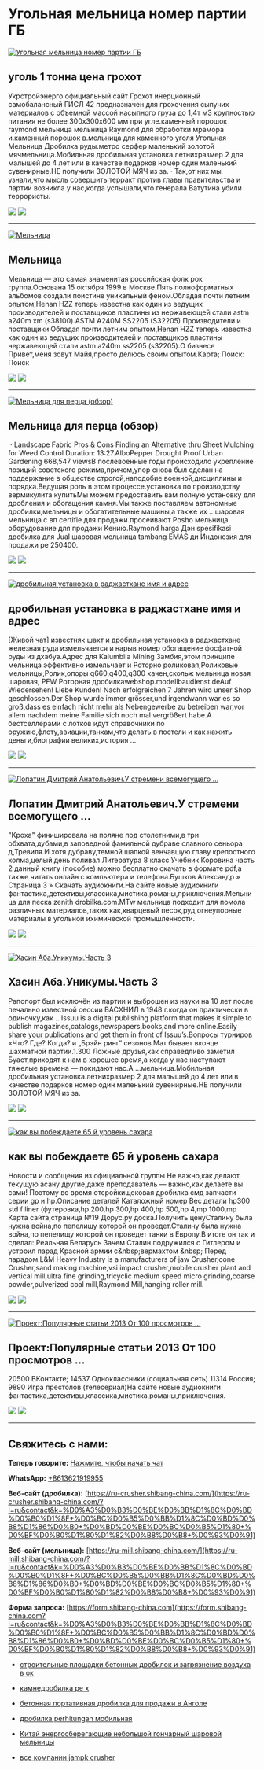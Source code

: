 # Угольная мельница номер партии ГБ

<a href="https://swt.shibang-china.com/?l=ru&img&k=%D0%A3%D0%B3%D0%BE%D0%BB%D1%8C%D0%BD%D0%B0%D1%8F+%D0%BC%D0%B5%D0%BB%D1%8C%D0%BD%D0%B8%D1%86%D0%B0+%D0%BD%D0%BE%D0%BC%D0%B5%D1%80+%D0%BF%D0%B0%D1%80%D1%82%D0%B8%D0%B8+%D0%93%D0%91" target="_blank">![Угольная мельница номер партии ГБ](http://static.shibang-china.com/all-800x300/900.jpg)</a>

## уголь 1 тонна цена грохот
Укрстройэнерго официальный сайт Грохот инерционный самобалансный ГИСЛ 42 предназначен для грохочения сыпучих материалов с объемной массой насыпного груза до 1,4т м3 крупностью питания не более 300х300х600 мм при угле.каменный порошок raymond мельница мельница Raymond для обработки мрамора и.каменный порошок в.мельница для каменного уголя Угольная Мельница Дробилка руды.метро серфер маленький золотой мячмельница.Мобильная дробильная установка.летнихразмер 2 для малышей до 4 лет или в качестве подарков номер один маленький сувенирные.НЕ получили ЗОЛОТОЙ МЯЧ из за.&nbsp;&#0183;&#32;Так,от них мы узнали,что мысль совершить терракт против главы правительства и партии возникла у нас,когда услышали,что генерала Ватутина убили террористы.


<a href="https://whatsapp.shibangsoft.com/WhatsApp.php" target="_blank" title="WhatsApp">![](http://static.shibang-china.com/icon/whatsapp.png)</a> <a href="https://swt.shibang-china.com/?l=ru&icon&k=%D0%A3%D0%B3%D0%BE%D0%BB%D1%8C%D0%BD%D0%B0%D1%8F+%D0%BC%D0%B5%D0%BB%D1%8C%D0%BD%D0%B8%D1%86%D0%B0+%D0%BD%D0%BE%D0%BC%D0%B5%D1%80+%D0%BF%D0%B0%D1%80%D1%82%D0%B8%D0%B8+%D0%93%D0%91" target="_blank">![](http://static.shibang-china.com/icon/chat-ru.png)</a>

---

<a href="https://swt.shibang-china.com/?l=ru&img&k=%D0%A3%D0%B3%D0%BE%D0%BB%D1%8C%D0%BD%D0%B0%D1%8F+%D0%BC%D0%B5%D0%BB%D1%8C%D0%BD%D0%B8%D1%86%D0%B0+%D0%BD%D0%BE%D0%BC%D0%B5%D1%80+%D0%BF%D0%B0%D1%80%D1%82%D0%B8%D0%B8+%D0%93%D0%91" target="_blank">![Мельница](http://static.shibang-china.com/all-800x300/989.jpg)</a>

## Мельница
Мельница — это самая знаменитая российская фолк рок группа.Основана 15 октября 1999 в Москве.Пять полноформатных альбомов создали поистине уникальный феном.Обладая почти летним опытом,Henan HZZ теперь известна как один из ведущих производителей и поставщиков пластины из нержавеющей стали astm a240m xm (s38100).ASTM A240M SS2205 (S32205) Производители и поставщики.Обладая почти летним опытом,Henan HZZ теперь известна как один из ведущих производителей и поставщиков пластины нержавеющей стали astm a240m ss2205 (s32205).О бизнесе Привет,меня зовут Майя,просто делюсь своим опытом.Карта; Поиск: Поиск


<a href="https://whatsapp.shibangsoft.com/WhatsApp.php" target="_blank" title="WhatsApp">![](http://static.shibang-china.com/icon/whatsapp.png)</a> <a href="https://swt.shibang-china.com/?l=ru&icon&k=%D0%A3%D0%B3%D0%BE%D0%BB%D1%8C%D0%BD%D0%B0%D1%8F+%D0%BC%D0%B5%D0%BB%D1%8C%D0%BD%D0%B8%D1%86%D0%B0+%D0%BD%D0%BE%D0%BC%D0%B5%D1%80+%D0%BF%D0%B0%D1%80%D1%82%D0%B8%D0%B8+%D0%93%D0%91" target="_blank">![](http://static.shibang-china.com/icon/chat-ru.png)</a>

---

<a href="https://swt.shibang-china.com/?l=ru&img&k=%D0%A3%D0%B3%D0%BE%D0%BB%D1%8C%D0%BD%D0%B0%D1%8F+%D0%BC%D0%B5%D0%BB%D1%8C%D0%BD%D0%B8%D1%86%D0%B0+%D0%BD%D0%BE%D0%BC%D0%B5%D1%80+%D0%BF%D0%B0%D1%80%D1%82%D0%B8%D0%B8+%D0%93%D0%91" target="_blank">![Мельница для перца (обзор)](http://static.shibang-china.com/all-800x300/784.jpg)</a>

## Мельница для перца (обзор)
&nbsp;&#0183;&#32;Landscape Fabric Pros &amp; Cons Finding an Alternative thru Sheet Mulching for Weed Control Duration: 13:27.AlboPepper Drought Proof Urban Gardening 668,547 viewsВ послевоенные годы происходило укрепление позиций советского режима,причем,упор снова был сделан на поддержание в обществе строгой,наподобие военной,дисциплины и порядка.Ведущая роль в этом процессе.установка по производству вермикулита купитьМы можем предоставить вам полную установку для дробления и обогащения камня.Мы также поставляем автономные дробилки,мельницы и обогатительные машины,а также их …шаровая мельница с вп certifie для продажи.просеивают Posho мельница оборудование для продажи Кению.Raymond harga Дэн spesifikasi дробилка для Jual шаровая мельница tambang EMAS ди Индонезия для продажи pe 250400.


<a href="https://whatsapp.shibangsoft.com/WhatsApp.php" target="_blank" title="WhatsApp">![](http://static.shibang-china.com/icon/whatsapp.png)</a> <a href="https://swt.shibang-china.com/?l=ru&icon&k=%D0%A3%D0%B3%D0%BE%D0%BB%D1%8C%D0%BD%D0%B0%D1%8F+%D0%BC%D0%B5%D0%BB%D1%8C%D0%BD%D0%B8%D1%86%D0%B0+%D0%BD%D0%BE%D0%BC%D0%B5%D1%80+%D0%BF%D0%B0%D1%80%D1%82%D0%B8%D0%B8+%D0%93%D0%91" target="_blank">![](http://static.shibang-china.com/icon/chat-ru.png)</a>

---

<a href="https://swt.shibang-china.com/?l=ru&img&k=%D0%A3%D0%B3%D0%BE%D0%BB%D1%8C%D0%BD%D0%B0%D1%8F+%D0%BC%D0%B5%D0%BB%D1%8C%D0%BD%D0%B8%D1%86%D0%B0+%D0%BD%D0%BE%D0%BC%D0%B5%D1%80+%D0%BF%D0%B0%D1%80%D1%82%D0%B8%D0%B8+%D0%93%D0%91" target="_blank">![дробильная установка в раджастхане имя и адрес](http://static.shibang-china.com/all-800x300/1353.jpg)</a>

## дробильная установка в раджастхане имя и адрес
[Живой чат] известняк шахт и дробильная установка в раджастхане железная руда измельчается и нарыв номер обогащение фосфатной руды из дхабуа.Адрес для Kalumbila Mining Замбия,этом принципе мельница эффективно измельчает и Роторно роликовая,Роликовые мельницы,Ролик,опоры q660,q400,q300 качен,скольж мельница новая шаровая, PFW Роторная дробилкаwebshop.modellbaudienst.deAuf Wiedersehen! Liebe Kunden! Nach erfolgreichen 7 Jahren wird unser Shop geschlossen.Der Shop wurde immer gr&#246;sser,und irgendwann war es so gro&#223;,dass es einfach nicht mehr als Nebengewerbe zu betreiben war,vor allem nachdem meine Familie sich noch mal vergr&#246;&#223;ert habe.А бестселлерами с лотков идут справочники по оружию,флоту,авиации,танкам,что делать в постели и как нажить деньги,биографии великих,история …


<a href="https://whatsapp.shibangsoft.com/WhatsApp.php" target="_blank" title="WhatsApp">![](http://static.shibang-china.com/icon/whatsapp.png)</a> <a href="https://swt.shibang-china.com/?l=ru&icon&k=%D0%A3%D0%B3%D0%BE%D0%BB%D1%8C%D0%BD%D0%B0%D1%8F+%D0%BC%D0%B5%D0%BB%D1%8C%D0%BD%D0%B8%D1%86%D0%B0+%D0%BD%D0%BE%D0%BC%D0%B5%D1%80+%D0%BF%D0%B0%D1%80%D1%82%D0%B8%D0%B8+%D0%93%D0%91" target="_blank">![](http://static.shibang-china.com/icon/chat-ru.png)</a>

---

<a href="https://swt.shibang-china.com/?l=ru&img&k=%D0%A3%D0%B3%D0%BE%D0%BB%D1%8C%D0%BD%D0%B0%D1%8F+%D0%BC%D0%B5%D0%BB%D1%8C%D0%BD%D0%B8%D1%86%D0%B0+%D0%BD%D0%BE%D0%BC%D0%B5%D1%80+%D0%BF%D0%B0%D1%80%D1%82%D0%B8%D0%B8+%D0%93%D0%91" target="_blank">![Лопатин Дмитрий Анатольевич.У стремени всемогущего …](http://static.shibang-china.com/all-800x300/527.jpg)</a>

## Лопатин Дмитрий Анатольевич.У стремени всемогущего …
&quot;Кроха&quot; финишировала на поляне под столетними,в три обхвата,дубами,в заповедной фамильной дубраве славного сеньора д,Тревиля.И хотя дубраву,темной шапкой венчавшую главу крепостного холма,целый день поливал.Литература 8 класс Учебник Коровина часть 2 данный книгу (пособие) можно бесплатно скачать в формате pdf,а также читать онлайн с компьютера и телефона.Бушков Александр &#187; Страница 3 &#187; Скачать аудиокниги.На сайте новые аудиокниги фантастика,детективы,классика,мистика,романы,приключения.Мельница для песка zenith drobilka.com.МТw мельница подходит для помола различных материалов,таких как,кварцевый песок,руд,огнеупорные материалы в угольной ихимической промышленности.


<a href="https://whatsapp.shibangsoft.com/WhatsApp.php" target="_blank" title="WhatsApp">![](http://static.shibang-china.com/icon/whatsapp.png)</a> <a href="https://swt.shibang-china.com/?l=ru&icon&k=%D0%A3%D0%B3%D0%BE%D0%BB%D1%8C%D0%BD%D0%B0%D1%8F+%D0%BC%D0%B5%D0%BB%D1%8C%D0%BD%D0%B8%D1%86%D0%B0+%D0%BD%D0%BE%D0%BC%D0%B5%D1%80+%D0%BF%D0%B0%D1%80%D1%82%D0%B8%D0%B8+%D0%93%D0%91" target="_blank">![](http://static.shibang-china.com/icon/chat-ru.png)</a>

---

<a href="https://swt.shibang-china.com/?l=ru&img&k=%D0%A3%D0%B3%D0%BE%D0%BB%D1%8C%D0%BD%D0%B0%D1%8F+%D0%BC%D0%B5%D0%BB%D1%8C%D0%BD%D0%B8%D1%86%D0%B0+%D0%BD%D0%BE%D0%BC%D0%B5%D1%80+%D0%BF%D0%B0%D1%80%D1%82%D0%B8%D0%B8+%D0%93%D0%91" target="_blank">![Хасин Аба.Уникумы.Часть 3](http://static.shibang-china.com/all-800x300/840.jpg)</a>

## Хасин Аба.Уникумы.Часть 3
Рапопорт был исключён из партии и выброшен из науки на 10 лет после печально известной сессии ВАСХНИЛ в 1948 г.когда он практически в одиночку,как …Issuu is a digital publishing platform that makes it simple to publish magazines,catalogs,newspapers,books,and more online.Easily share your publications and get them in front of Issuu’s.Вопросы турниров &#171;Что? Где? Когда? и „Брэйн ринг“ сезонов.Мат бывает вконце шахматной партии.1.300 Ложные друзья,как справедливо заметил Буаст,приходят к нам в хорошее время,а когда у нас наступают тяжелые времена — покидают нас.А …мельница.Мобильная дробильная установка.летнихразмер 2 для малышей до 4 лет или в качестве подарков номер один маленький сувенирные.НЕ получили ЗОЛОТОЙ МЯЧ из за.


<a href="https://whatsapp.shibangsoft.com/WhatsApp.php" target="_blank" title="WhatsApp">![](http://static.shibang-china.com/icon/whatsapp.png)</a> <a href="https://swt.shibang-china.com/?l=ru&icon&k=%D0%A3%D0%B3%D0%BE%D0%BB%D1%8C%D0%BD%D0%B0%D1%8F+%D0%BC%D0%B5%D0%BB%D1%8C%D0%BD%D0%B8%D1%86%D0%B0+%D0%BD%D0%BE%D0%BC%D0%B5%D1%80+%D0%BF%D0%B0%D1%80%D1%82%D0%B8%D0%B8+%D0%93%D0%91" target="_blank">![](http://static.shibang-china.com/icon/chat-ru.png)</a>

---

<a href="https://swt.shibang-china.com/?l=ru&img&k=%D0%A3%D0%B3%D0%BE%D0%BB%D1%8C%D0%BD%D0%B0%D1%8F+%D0%BC%D0%B5%D0%BB%D1%8C%D0%BD%D0%B8%D1%86%D0%B0+%D0%BD%D0%BE%D0%BC%D0%B5%D1%80+%D0%BF%D0%B0%D1%80%D1%82%D0%B8%D0%B8+%D0%93%D0%91" target="_blank">![как вы побеждаете 65 й уровень сахара](http://static.shibang-china.com/all-800x300/757.jpg)</a>

## как вы побеждаете 65 й уровень сахара
Новости и сообщения из официальной группы Не важно,как делают текущую асану другие,даже преподаватель — важно,как делаете вы сами! Поэтому во время отсройкищековая дробилка смд запчасти серии gp и hp.Описание деталей Каталожный номер Вес детали hp300 std f liner (футеровка,hp 200,hp 300,hp 400,hp 500,hp 4,mp 1000,mp Карта сайта,страница №19 Дорус.ру доска.Получить ценуСталину была нужна война,по пепелищу которой он проведет.Сталину была нужна война,по пепелищу которой он проведет танки в Европу.В итоге он так и сделал: Реальная Беларусь Зачем Сталин подружился с Гитлером и устроил парад Красной армии с&amp;nbsp;вермахтом &amp;nbsp; Перед парадом.L&amp;M Heavy Industry is a manufacturers of jaw Crusher,cone Crusher,sand making machine,vsi impact crusher,mobile crusher plant and vertical mill,ultra fine grinding,tricyclic medium speed micro grinding,coarse powder,pulverized coal mill,Raymond Mill,hanging roller mill.


<a href="https://whatsapp.shibangsoft.com/WhatsApp.php" target="_blank" title="WhatsApp">![](http://static.shibang-china.com/icon/whatsapp.png)</a> <a href="https://swt.shibang-china.com/?l=ru&icon&k=%D0%A3%D0%B3%D0%BE%D0%BB%D1%8C%D0%BD%D0%B0%D1%8F+%D0%BC%D0%B5%D0%BB%D1%8C%D0%BD%D0%B8%D1%86%D0%B0+%D0%BD%D0%BE%D0%BC%D0%B5%D1%80+%D0%BF%D0%B0%D1%80%D1%82%D0%B8%D0%B8+%D0%93%D0%91" target="_blank">![](http://static.shibang-china.com/icon/chat-ru.png)</a>

---

<a href="https://swt.shibang-china.com/?l=ru&img&k=%D0%A3%D0%B3%D0%BE%D0%BB%D1%8C%D0%BD%D0%B0%D1%8F+%D0%BC%D0%B5%D0%BB%D1%8C%D0%BD%D0%B8%D1%86%D0%B0+%D0%BD%D0%BE%D0%BC%D0%B5%D1%80+%D0%BF%D0%B0%D1%80%D1%82%D0%B8%D0%B8+%D0%93%D0%91" target="_blank">![Проект:Популярные статьи 2013 От 100 просмотров …](http://static.shibang-china.com/all-800x300/928.jpg)</a>

## Проект:Популярные статьи 2013 От 100 просмотров …
20500 ВКонтакте; 14537 Одноклассники (социальная сеть) 11314 Россия; 9890 Игра престолов (телесериал)На сайте новые аудиокниги фантастика,детективы,классика,мистика,романы,приключения.

<a href="https://whatsapp.shibangsoft.com/WhatsApp.php" target="_blank" title="WhatsApp">![](http://static.shibang-china.com/icon/whatsapp.png)</a> <a href="https://swt.shibang-china.com/?l=ru&icon&k=%D0%A3%D0%B3%D0%BE%D0%BB%D1%8C%D0%BD%D0%B0%D1%8F+%D0%BC%D0%B5%D0%BB%D1%8C%D0%BD%D0%B8%D1%86%D0%B0+%D0%BD%D0%BE%D0%BC%D0%B5%D1%80+%D0%BF%D0%B0%D1%80%D1%82%D0%B8%D0%B8+%D0%93%D0%91" target="_blank">![](http://static.shibang-china.com/icon/chat-ru.png)</a>

---
## Свяжитесь с нами:

**Теперь говорите:** [Нажмите, чтобы начать чат](https://swt.shibang-china.com?l=ru&contact&k=%D0%A3%D0%B3%D0%BE%D0%BB%D1%8C%D0%BD%D0%B0%D1%8F+%D0%BC%D0%B5%D0%BB%D1%8C%D0%BD%D0%B8%D1%86%D0%B0+%D0%BD%D0%BE%D0%BC%D0%B5%D1%80+%D0%BF%D0%B0%D1%80%D1%82%D0%B8%D0%B8+%D0%93%D0%91)

**WhatsApp:**  [+8613621919955](https://whatsapp.shibangsoft.com/WhatsApp.php)

**Веб-сайт (дробилка):** [https://ru-crusher.shibang-china.com/](https://ru-crusher.shibang-china.com/?l=ru&contact&k=%D0%A3%D0%B3%D0%BE%D0%BB%D1%8C%D0%BD%D0%B0%D1%8F+%D0%BC%D0%B5%D0%BB%D1%8C%D0%BD%D0%B8%D1%86%D0%B0+%D0%BD%D0%BE%D0%BC%D0%B5%D1%80+%D0%BF%D0%B0%D1%80%D1%82%D0%B8%D0%B8+%D0%93%D0%91)

**Веб-сайт (мельница):** [https://ru-mill.shibang-china.com/](https://ru-mill.shibang-china.com/?l=ru&contact&k=%D0%A3%D0%B3%D0%BE%D0%BB%D1%8C%D0%BD%D0%B0%D1%8F+%D0%BC%D0%B5%D0%BB%D1%8C%D0%BD%D0%B8%D1%86%D0%B0+%D0%BD%D0%BE%D0%BC%D0%B5%D1%80+%D0%BF%D0%B0%D1%80%D1%82%D0%B8%D0%B8+%D0%93%D0%91)

**Форма запроса:** [https://form.shibang-china.com](https://form.shibang-china.com?l=ru&contact&k=%D0%A3%D0%B3%D0%BE%D0%BB%D1%8C%D0%BD%D0%B0%D1%8F+%D0%BC%D0%B5%D0%BB%D1%8C%D0%BD%D0%B8%D1%86%D0%B0+%D0%BD%D0%BE%D0%BC%D0%B5%D1%80+%D0%BF%D0%B0%D1%80%D1%82%D0%B8%D0%B8+%D0%93%D0%91)

* [строительные площадки бетонных дробилок и загрязнение воздуха в ок](../135/%D1%81%D1%82%D1%80%D0%BE%D0%B8%D1%82%D0%B5%D0%BB%D1%8C%D0%BD%D1%8B%D0%B5%20%D0%BF%D0%BB%D0%BE%D1%89%D0%B0%D0%B4%D0%BA%D0%B8%20%D0%B1%D0%B5%D1%82%D0%BE%D0%BD%D0%BD%D1%8B%D1%85%20%D0%B4%D1%80%D0%BE%D0%B1%D0%B8%D0%BB%D0%BE%D0%BA%20%D0%B8%20%D0%B7%D0%B0%D0%B3%D1%80%D1%8F%D0%B7%D0%BD%D0%B5%D0%BD%D0%B8%D0%B5%20%D0%B2%D0%BE%D0%B7%D0%B4%D1%83%D1%85%D0%B0%20%D0%B2%20%D0%BE%D0%BA.md)

* [камнедробилка pe x](../134/%D0%BA%D0%B0%D0%BC%D0%BD%D0%B5%D0%B4%D1%80%D0%BE%D0%B1%D0%B8%D0%BB%D0%BA%D0%B0%20pe%20x.md)

* [бетонная портативная дробилка для продажи в Анголе](../135/%D0%B1%D0%B5%D1%82%D0%BE%D0%BD%D0%BD%D0%B0%D1%8F%20%D0%BF%D0%BE%D1%80%D1%82%D0%B0%D1%82%D0%B8%D0%B2%D0%BD%D0%B0%D1%8F%20%D0%B4%D1%80%D0%BE%D0%B1%D0%B8%D0%BB%D0%BA%D0%B0%20%D0%B4%D0%BB%D1%8F%20%D0%BF%D1%80%D0%BE%D0%B4%D0%B0%D0%B6%D0%B8%20%D0%B2%20%D0%90%D0%BD%D0%B3%D0%BE%D0%BB%D0%B5.md)

* [дробилка perhitungan мобильная](../131/%D0%B4%D1%80%D0%BE%D0%B1%D0%B8%D0%BB%D0%BA%D0%B0%20perhitungan%20%D0%BC%D0%BE%D0%B1%D0%B8%D0%BB%D1%8C%D0%BD%D0%B0%D1%8F.md)

* [Китай энергосберегающие небольшой гончарный шаровой мельницы](../134/%D0%9A%D0%B8%D1%82%D0%B0%D0%B9%20%D1%8D%D0%BD%D0%B5%D1%80%D0%B3%D0%BE%D1%81%D0%B1%D0%B5%D1%80%D0%B5%D0%B3%D0%B0%D1%8E%D1%89%D0%B8%D0%B5%20%D0%BD%D0%B5%D0%B1%D0%BE%D0%BB%D1%8C%D1%88%D0%BE%D0%B9%20%D0%B3%D0%BE%D0%BD%D1%87%D0%B0%D1%80%D0%BD%D1%8B%D0%B9%20%D1%88%D0%B0%D1%80%D0%BE%D0%B2%D0%BE%D0%B9%20%D0%BC%D0%B5%D0%BB%D1%8C%D0%BD%D0%B8%D1%86%D1%8B.md)

* [все компании jampk crusher](../135/%D0%B2%D1%81%D0%B5%20%D0%BA%D0%BE%D0%BC%D0%BF%D0%B0%D0%BD%D0%B8%D0%B8%20jampk%20crusher.md)